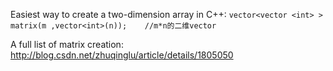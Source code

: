 Easiest way to create a two-dimension array in C++:
`vector<vector <int> > matrix(m ,vector<int>(n));    //m*n的二维vector`

A full list of matrix creation:
http://blog.csdn.net/zhuqinglu/article/details/1805050
